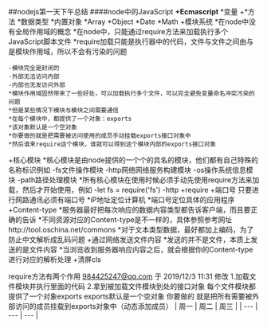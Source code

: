 ##nodejs第一天下午总结
####node中的JavaScript
**+Ecmascript**
	*变量
+*方法
	*数据类型
	*内置对象
	*Array
	*Object
	*Date
	*Math
+模块系统
	*在node中没有全局作用域的概念
	*在node中，只能通过require方法来加载执行多个JavaScript脚本文件
	*require加载只能是执行器中的代码，文件与文件之间由与是模块作用域，所以不会有污染的问题
	
	-模块完全是封闭的
	-外部无法访问内部
	-内部也无发访问外部
	*模块作用域固然带来了一些好处，可以加载执行多个文件，可以完全避免变量命名冲突污染的问题
	*但是某些情况下模块与模块之间需要通信
	*在每个模块中，都提供了一个对象：exports
	*该对象默认是一个空对象
	*你要做的就是把需要被访问使用的成员手动挂载exports接口对象中
	*然后谁来require这个模块，谁就可以得到这个模块内部的exports接口对象
+核心模块
	*核心模块是由node提供的一个个的具名的模块，他们都有自己特殊的名称标识例如
	-fs文件操作模块
	-http网络网络服务构建模块
	-os操作系统信息模块
	-path路径处理模块
	*所有核心模块在使用时候必须手动先使用require方法来加载，然后才开始使用，例如
		-let fs = require('fs')
-http
	+require
	+端口号  只要进行网路通讯必须有端口号
		*iP地址定位计算机
		*端口号定位具体的应用程序
	+Content-type
		*服务器最好把每次响应的数据内容类型都告诉客户端，而且要正确的告诉
		*不同资源对应的Content-type是不一样的，具体参照参考网址http://tool.oschina.net/commons
		*对于文本类型数据，最好都加上编码，为了防止中文解析成乱码问题
	+通过网络发送文件内容
		*发送的并不是文件，本质上发送的是文件内容
		*当浏览收到服务器响应内容之后，就会根据你的Content-type进行对应的解析处理
+清屏cls
	
	
	
	



require方法有两个作用
984425247@qq.com 于 2019/12/3 11:31 修改
1.加载文件模块并执行里面的代码
2.拿到被加载文件模块到处的接口对象
每个文件模块都提供了一个对象exports
exports默认是一个空对象
你要做的 就是把所有需要被外部访问的成员挂载到exports对象中（动态添加成员）
 | 周一 | 周二 | 周三 | 
 | --- | --- | --- |
 